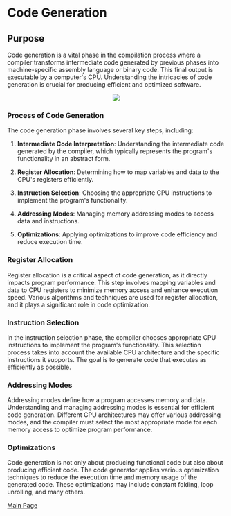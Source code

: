 
# Code Generation

## Purpose

Code generation is a vital phase in the compilation process where a compiler transforms intermediate code generated by previous phases into machine-specific assembly language or binary code. This final output is executable by a computer's CPU. Understanding the intricacies of code generation is crucial for producing efficient and optimized software.

<div align="center">
<img src="https://github.com/sergiobriito/compiler-design/assets/64617586/c0330e83-be58-4c85-96d1-9589eeaec645"
drawing"/>
</div>


### Process of Code Generation

The code generation phase involves several key steps, including:

1. **Intermediate Code Interpretation**: Understanding the intermediate code generated by the compiler, which typically represents the program's functionality in an abstract form.

2. **Register Allocation**: Determining how to map variables and data to the CPU's registers efficiently.

3. **Instruction Selection**: Choosing the appropriate CPU instructions to implement the program's functionality.

4. **Addressing Modes**: Managing memory addressing modes to access data and instructions.

5. **Optimizations**: Applying optimizations to improve code efficiency and reduce execution time.

### Register Allocation

Register allocation is a critical aspect of code generation, as it directly impacts program performance. This step involves mapping variables and data to CPU registers to minimize memory access and enhance execution speed. Various algorithms and techniques are used for register allocation, and it plays a significant role in code optimization.

### Instruction Selection

In the instruction selection phase, the compiler chooses appropriate CPU instructions to implement the program's functionality. This selection process takes into account the available CPU architecture and the specific instructions it supports. The goal is to generate code that executes as efficiently as possible.

### Addressing Modes

Addressing modes define how a program accesses memory and data. Understanding and managing addressing modes is essential for efficient code generation. Different CPU architectures may offer various addressing modes, and the compiler must select the most appropriate mode for each memory access to optimize program performance.

### Optimizations

Code generation is not only about producing functional code but also about producing efficient code. The code generator applies various optimization techniques to reduce the execution time and memory usage of the generated code. These optimizations may include constant folding, loop unrolling, and many others.

[Main Page](../README.md)
